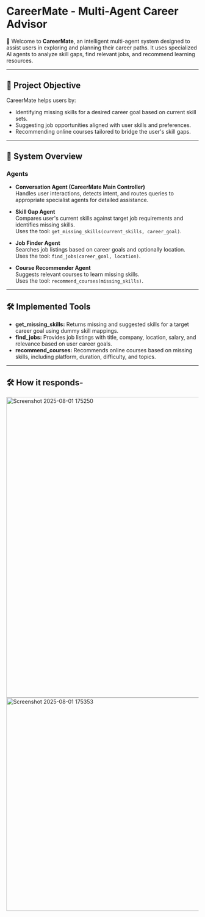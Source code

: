 # CareerMate - Multi-Agent Career Advisor

👋 Welcome to **CareerMate**, an intelligent multi-agent system designed to assist users in exploring and planning their career paths. It uses specialized AI agents to analyze skill gaps, find relevant jobs, and recommend learning resources.

---

## 🎯 Project Objective

CareerMate helps users by:

- Identifying missing skills for a desired career goal based on current skill sets.
- Suggesting job opportunities aligned with user skills and preferences.
- Recommending online courses tailored to bridge the user's skill gaps.

---

## 🤖 System Overview

### Agents

- **Conversation Agent (CareerMate Main Controller)**  
  Handles user interactions, detects intent, and routes queries to appropriate specialist agents for detailed assistance.

- **Skill Gap Agent**  
  Compares user's current skills against target job requirements and identifies missing skills.  
  Uses the tool: `get_missing_skills(current_skills, career_goal)`.

- **Job Finder Agent**  
  Searches job listings based on career goals and optionally location.  
  Uses the tool: `find_jobs(career_goal, location)`.

- **Course Recommender Agent**  
  Suggests relevant courses to learn missing skills.  
  Uses the tool: `recommend_courses(missing_skills)`.

---

## 🛠️ Implemented Tools

- **get_missing_skills:** Returns missing and suggested skills for a target career goal using dummy skill mappings.
- **find_jobs:** Provides job listings with title, company, location, salary, and relevance based on user career goals.
- **recommend_courses:** Recommends online courses based on missing skills, including platform, duration, difficulty, and topics.

---

## 🛠️ How it responds-
<img width="1534" height="788" alt="Screenshot 2025-08-01 175250" src="https://github.com/user-attachments/assets/8d7b8b64-0561-43ce-a6b8-82f7cccbe6b2" />
<img width="1505" height="559" alt="Screenshot 2025-08-01 175353" src="https://github.com/user-attachments/assets/8723a33d-2dff-4626-bcf9-ebc0159b0007" />



